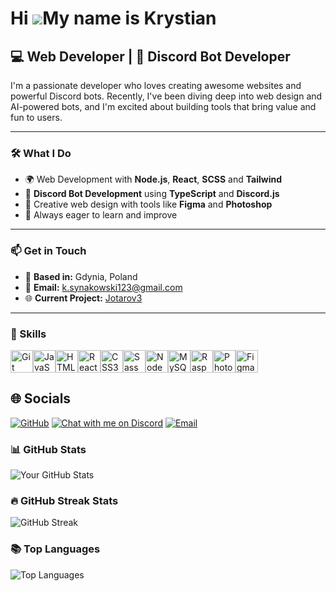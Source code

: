 Hi ![](https://user-images.githubusercontent.com/18350557/176309783-0785949b-9127-417c-8b55-ab5a4333674e.gif)My name is Krystian
================================================================================================================================

## 💻 Web Developer | 🤖 Discord Bot Developer

I'm a passionate developer who loves creating awesome websites and powerful Discord bots. Recently, I've been diving deep into web design and AI-powered bots, and I'm excited about building tools that bring value and fun to users.

---

### 🛠️ **What I Do**
- 🌍 Web Development with **Node.js**, **React**, **SCSS** and **Tailwind**
- 🤖 **Discord Bot Development** using **TypeScript** and **Discord.js**
- 🎨 Creative web design with tools like **Figma** and **Photoshop**
- 🚀 Always eager to learn and improve

---

### 📫 **Get in Touch**
- 📍 **Based in:** Gdynia, Poland  
- 📧 **Email:** [k.synakowski123@gmail.com](mailto:k.synakowski123@gmail.com)  
- 🌐 **Current Project:** [Jotarov3](https://github.com/Aquinnos/jotarov3)

---
### 🧠 Skills


<p align="left">
<a href="https://git-scm.com/" target="_blank" rel="noreferrer"><img src="https://raw.githubusercontent.com/danielcranney/readme-generator/main/public/icons/skills/git-colored.svg" width="36" height="36" alt="Git" /></a><a href="https://developer.mozilla.org/en-US/docs/Web/JavaScript" target="_blank" rel="noreferrer"><img src="https://raw.githubusercontent.com/danielcranney/readme-generator/main/public/icons/skills/javascript-colored.svg" width="36" height="36" alt="JavaScript" /></a><a href="https://developer.mozilla.org/en-US/docs/Glossary/HTML5" target="_blank" rel="noreferrer"><img src="https://raw.githubusercontent.com/danielcranney/readme-generator/main/public/icons/skills/html5-colored.svg" width="36" height="36" alt="HTML5" /></a><a href="https://reactjs.org/" target="_blank" rel="noreferrer"><img src="https://raw.githubusercontent.com/danielcranney/readme-generator/main/public/icons/skills/react-colored.svg" width="36" height="36" alt="React" /></a><a href="https://www.w3.org/TR/CSS/#css" target="_blank" rel="noreferrer"><img src="https://raw.githubusercontent.com/danielcranney/readme-generator/main/public/icons/skills/css3-colored.svg" width="36" height="36" alt="CSS3" /></a><a href="https://sass-lang.com/" target="_blank" rel="noreferrer"><img src="https://raw.githubusercontent.com/danielcranney/readme-generator/main/public/icons/skills/sass-colored.svg" width="36" height="36" alt="Sass" /></a><a href="https://nodejs.org/en/" target="_blank" rel="noreferrer"><img src="https://raw.githubusercontent.com/danielcranney/readme-generator/main/public/icons/skills/nodejs-colored.svg" width="36" height="36" alt="NodeJS" /></a><a href="https://www.mysql.com/" target="_blank" rel="noreferrer"><img src="https://raw.githubusercontent.com/danielcranney/readme-generator/main/public/icons/skills/mysql-colored.svg" width="36" height="36" alt="MySQL" /></a><a href="https://www.raspberrypi.org/" target="_blank" rel="noreferrer"><img src="https://raw.githubusercontent.com/danielcranney/readme-generator/main/public/icons/skills/raspberrypi-colored.svg" width="36" height="36" alt="Raspberry Pi" /></a><a href="https://www.adobe.com/uk/products/photoshop.html" target="_blank" rel="noreferrer"><img src="https://raw.githubusercontent.com/danielcranney/readme-generator/main/public/icons/skills/photoshop-colored.svg" width="36" height="36" alt="Photoshop" /></a><a href="https://www.figma.com/" target="_blank" rel="noreferrer"><img src="https://raw.githubusercontent.com/danielcranney/readme-generator/main/public/icons/skills/figma-colored.svg" width="36" height="36" alt="Figma" /></a>
</p>


## 🌐 Socials

[![GitHub](https://img.shields.io/badge/GitHub-181717?style=for-the-badge&logo=github&logoColor=white)](https://github.com/Aquinnos)
[![Chat with me on Discord](https://img.shields.io/badge/Discord-Chat_with_me-5865F2?style=for-the-badge&logo=discord&logoColor=white)](https://discordapp.com/users/295313697562427403)
[![Email](https://img.shields.io/badge/Email-D14836?style=for-the-badge&logo=gmail&logoColor=white)](mailto:k.synakowski123@gmail.com)

### 📊 GitHub Stats

![Your GitHub Stats](https://github-readme-stats.vercel.app/api?username=Aquinnos&show_icons=true&theme=radical)


### 🔥 GitHub Streak Stats

![GitHub Streak](https://streak-stats.demolab.com?user=Aquinnos&theme=radical)


### 📚 Top Languages

![Top Languages](https://github-readme-stats.vercel.app/api/top-langs/?username=Aquinnos&layout=compact&theme=radical)

